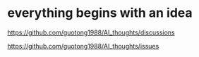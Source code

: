 # everything begins with an idea

https://github.com/guotong1988/AI_thoughts/discussions

https://github.com/guotong1988/AI_thoughts/issues

